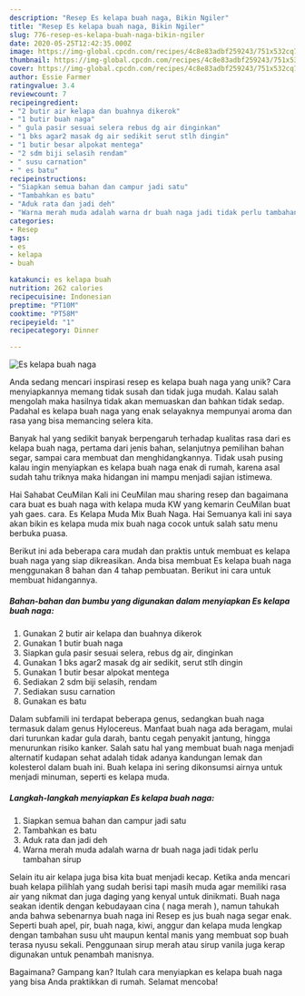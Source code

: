 ```yaml
---
description: "Resep Es kelapa buah naga, Bikin Ngiler"
title: "Resep Es kelapa buah naga, Bikin Ngiler"
slug: 776-resep-es-kelapa-buah-naga-bikin-ngiler
date: 2020-05-25T12:42:35.000Z
image: https://img-global.cpcdn.com/recipes/4c8e83adbf259243/751x532cq70/es-kelapa-buah-naga-foto-resep-utama.jpg
thumbnail: https://img-global.cpcdn.com/recipes/4c8e83adbf259243/751x532cq70/es-kelapa-buah-naga-foto-resep-utama.jpg
cover: https://img-global.cpcdn.com/recipes/4c8e83adbf259243/751x532cq70/es-kelapa-buah-naga-foto-resep-utama.jpg
author: Essie Farmer
ratingvalue: 3.4
reviewcount: 7
recipeingredient:
- "2 butir air kelapa dan buahnya dikerok"
- "1 butir buah naga"
- " gula pasir sesuai selera rebus dg air dinginkan"
- "1 bks agar2 masak dg air sedikit serut stlh dingin"
- "1 butir besar alpokat mentega"
- "2 sdm biji selasih rendam"
- " susu carnation"
- " es batu"
recipeinstructions:
- "Siapkan semua bahan dan campur jadi satu"
- "Tambahkan es batu"
- "Aduk rata dan jadi deh"
- "Warna merah muda adalah warna dr buah naga jadi tidak perlu tambahan sirup"
categories:
- Resep
tags:
- es
- kelapa
- buah

katakunci: es kelapa buah 
nutrition: 262 calories
recipecuisine: Indonesian
preptime: "PT10M"
cooktime: "PT58M"
recipeyield: "1"
recipecategory: Dinner

---
```



![Es kelapa buah naga](https://img-global.cpcdn.com/recipes/4c8e83adbf259243/751x532cq70/es-kelapa-buah-naga-foto-resep-utama.jpg)

Anda sedang mencari inspirasi resep es kelapa buah naga yang unik? Cara menyiapkannya memang tidak susah dan tidak juga mudah. Kalau salah mengolah maka hasilnya tidak akan memuaskan dan bahkan tidak sedap. Padahal es kelapa buah naga yang enak selayaknya mempunyai aroma dan rasa yang bisa memancing selera kita.

Banyak hal yang sedikit banyak berpengaruh terhadap kualitas rasa dari es kelapa buah naga, pertama dari jenis bahan, selanjutnya pemilihan bahan segar, sampai cara membuat dan menghidangkannya. Tidak usah pusing kalau ingin menyiapkan es kelapa buah naga enak di rumah, karena asal sudah tahu triknya maka hidangan ini mampu menjadi sajian istimewa.

Hai Sahabat CeuMilan Kali ini CeuMilan mau sharing resep dan bagaimana cara buat es buah naga with kelapa muda KW yang kemarin CeuMilan buat yah gaes. cara. Es Kelapa Muda Mix Buah Naga. Hai Semuanya kali ini saya akan bikin es kelapa muda mix buah naga cocok untuk salah satu menu berbuka puasa.


Berikut ini ada beberapa cara mudah dan praktis untuk membuat es kelapa buah naga yang siap dikreasikan. Anda bisa membuat Es kelapa buah naga menggunakan 8 bahan dan 4 tahap pembuatan. Berikut ini cara untuk membuat hidangannya.

<!--inarticleads1-->

##### Bahan-bahan dan bumbu yang digunakan dalam menyiapkan Es kelapa buah naga:

1. Gunakan 2 butir air kelapa dan buahnya dikerok
1. Gunakan 1 butir buah naga
1. Siapkan  gula pasir sesuai selera, rebus dg air, dinginkan
1. Gunakan 1 bks agar2 masak dg air sedikit, serut stlh dingin
1. Gunakan 1 butir besar alpokat mentega
1. Sediakan 2 sdm biji selasih, rendam
1. Sediakan  susu carnation
1. Gunakan  es batu


Dalam subfamili ini terdapat beberapa genus, sedangkan buah naga termasuk dalam genus Hylocereus. Manfaat buah naga ada beragam, mulai dari turunkan kadar gula darah, bantu cegah penyakit jantung, hingga menurunkan risiko kanker. Salah satu hal yang membuat buah naga menjadi alternatif kudapan sehat adalah tidak adanya kandungan lemak dan kolesterol dalam buah ini. Buah kelapa ini sering dikonsumsi airnya untuk menjadi minuman, seperti es kelapa muda. 

<!--inarticleads2-->

##### Langkah-langkah menyiapkan Es kelapa buah naga:

1. Siapkan semua bahan dan campur jadi satu
1. Tambahkan es batu
1. Aduk rata dan jadi deh
1. Warna merah muda adalah warna dr buah naga jadi tidak perlu tambahan sirup


Selain itu air kelapa juga bisa kita buat menjadi kecap. Ketika anda mencari buah kelapa pilihlah yang sudah berisi tapi masih muda agar memiliki rasa air yang nikmat dan juga daging yang kenyal untuk dinikmati. Buah naga seakan identik dengan kebudayaan cina ( naga merah ), namun tahukah anda bahwa sebenarnya buah naga ini Resep es jus buah naga segar enak. Seperti buah apel, pir, buah naga, kiwi, anggur dan kelapa muda lengkap dengan tambahan susu uht maupun kental manis yang membuat sop buah terasa nyusu sekali. Penggunaan sirup merah atau sirup vanila juga kerap digunakan untuk penambah manisnya. 

Bagaimana? Gampang kan? Itulah cara menyiapkan es kelapa buah naga yang bisa Anda praktikkan di rumah. Selamat mencoba!
